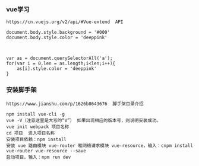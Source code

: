 ### vue学习
    https://cn.vuejs.org/v2/api/#Vue-extend  API
    
    document.body.style.background = '#000'
    document.body.style.color = 'deeppink'
    
    
    
    var as = document.querySelectorAll('a');
    for(var i = 0,len = as.length;i<len;i++){
    	as[i].style.color = 'deeppink'
    }
    
    
    
### 安装脚手架
    https://www.jianshu.com/p/1626b8643676  脚手架目录介绍
    
    npm install vue-cli -g  
    vue -V（注意这里是大写的“V”） 如果出现相应的版本号，则说明安装成功。
    vue init webpack 项目名称     
    cd 项目  进入项目名称
    安装项目依赖：npm install
    安装 vue 路由模块 vue-router 和网络请求模块 vue-resource，输入：cnpm install vue-router vue-resource --save
    启动项目，输入：npm run dev